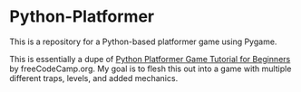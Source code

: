 # Python-Platformer
This is a repository for a Python-based platformer game using Pygame. 

This is essentially a dupe of [Python Platformer Game Tutorial for Beginners](https://www.youtube.com/watch?v=6gLeplbqtqg) by freeCodeCamp.org.
My goal is to flesh this out into a game with multiple different traps, levels, and added mechanics. 

